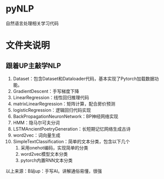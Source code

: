 # pyNLP

自然语言处理相关学习代码

# 文件夹说明

## 跟着UP主敲学NLP

1. Dataset：包含Dataset和Dataloader代码，基本实现了Pytorch加载数据功能。
2. GradientDescent：手写梯度下降
3. LinearRegression：线性回归推理代码
4. matrixLinearRegression：矩阵计算，配合房价预测
5. logisticRegression：逻辑回归代码实现
6. BackPropagationNeuronNetwork：BP神经网络实现
7. HMM：隐马尔可夫分词
8. LSTMAncientPoetryGeneration：长短期记忆网络生成古诗
9. word2vec：词向量生成
10. SimpleTextClassification：简单的文本分类，包含以下几个
    1. 采用onehot编码，实现简单的分类
    1. word2vec模型文本分类
    1. pytorch内置RNN文本分类



以上来源：B站up：手写AI。讲解通俗易懂，很强
